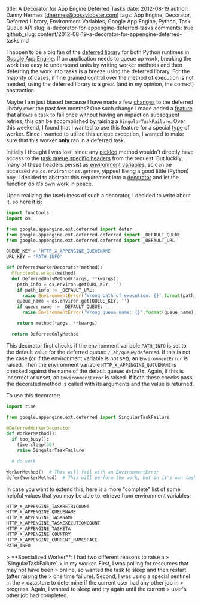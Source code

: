 title: A Decorator for App Engine Deferred Tasks
date: 2012-08-19
author: Danny Hermes (dhermes@bossylobster.com)
tags: App Engine, Decorator, Deferred Library, Environment Variables, Google App Engine, Python, Task Queue API
slug: a-decorator-for-appengine-deferred-tasks
comments: true
github_slug: content/2012-08-19-a-decorator-for-appengine-deferred-tasks.md

I happen to be a big fan of the
[deferred library](https://developers.google.com/appengine/articles/deferred)
for both Python runtimes in
[Google App Engine](https://developers.google.com/appengine/).
If an application needs to queue up work, breaking the work into easy to
understand units by writing worker methods and then deferring the work into
tasks is a breeze using the deferred library. For the majority of cases, if fine
grained control over the method of execution is not needed, using the
deferred library is a great (and in my opinion, the correct) abstraction.

Maybe I am just biased because I have made a few
[changes](/2012/03/where-have-i-been.html)
to the deferred library over the past few months? One such change I made added a
[feature](http://code.google.com/p/googleappengine/issues/detail?id=6412)
that allows a task to fail once without having an impact on subsequent
retries; this can be accomplished by raising a `SingularTaskFailure`.
Over this weekend, I found that I wanted to use this feature for a
special [type](#special) of worker. Since I wanted to utilize this unique
exception, I wanted to make sure that this worker **only** ran in a
deferred task.

Initially I thought I was lost, since any
[pickled](http://docs.python.org/library/pickle.html) method wouldn't
directly have access to the
[task queue specific headers](https://developers.google.com/appengine/docs/python/taskqueue/overview-push#Task_Request_Headers)
from the request. But luckily, many of these headers persist as
[environment variables](http://en.wikipedia.org/wiki/Environment_variable),
so can be accessed via `os.environ` or `os.getenv`, yippee! Being a good little
(Python) boy, I decided to abstract this requirement into a
[decorator](http://stackoverflow.com/questions/739654/understanding-python-decorators#1594484)
and let the function do it's own work in peace.

Upon realizing the usefulness of such a decorator, I decided to write
about it, so here it is:

```python
import functools
import os

from google.appengine.ext.deferred import defer
from google.appengine.ext.deferred.deferred import _DEFAULT_QUEUE
from google.appengine.ext.deferred.deferred import _DEFAULT_URL

QUEUE_KEY = 'HTTP_X_APPENGINE_QUEUENAME'
URL_KEY = 'PATH_INFO'

def DeferredWorkerDecorator(method):
  @functools.wraps(method)
  def DeferredOnlyMethod(*args, **kwargs):
    path_info = os.environ.get(URL_KEY, '')
    if path_info != _DEFAULT_URL:
      raise EnvironmentError('Wrong path of execution: {}'.format(path_info))
    queue_name = os.environ.get(QUEUE_KEY, '')
    if queue_name != _DEFAULT_QUEUE:
      raise EnvironmentError('Wrong queue name: {}'.format(queue_name))

    return method(*args, **kwargs)

  return DeferredOnlyMethod
```

This decorator first checks if the environment variable `PATH_INFO`
is set to the default value for the deferred queue: `/_ah/queue/deferred`.
If this is not the case (or if the environment variable is not set), an
`EnvironmentError` is raised. Then the environment variable
`HTTP_X_APPENGINE_QUEUENAME` is checked against the name of the default
queue: `default`. Again, if this is incorrect or unset, an `EnvironmentError`
is raised. If both these checks pass, the decorated method is called with
its arguments and the value is returned.

To use this decorator:

```python
import time

from google.appengine.ext.deferred import SingularTaskFailure

@DeferredWorkerDecorator
def WorkerMethod():
  if too_busy():
    time.sleep(30)
    raise SingularTaskFailure

  # do work

WorkerMethod()  # This will fail with an EnvironmentError
defer(WorkerMethod)  # This will perform the work, but in it's own task
```

In case you want to extend this, here is a more "complete" list of some
helpful values that you may be able to retrieve from environment
variables:

```python
HTTP_X_APPENGINE_TASKRETRYCOUNT
HTTP_X_APPENGINE_QUEUENAME
HTTP_X_APPENGINE_TASKNAME
HTTP_X_APPENGINE_TASKEXECUTIONCOUNT
HTTP_X_APPENGINE_TASKETA
HTTP_X_APPENGINE_COUNTRY
HTTP_X_APPENGINE_CURRENT_NAMESPACE
PATH_INFO
```

<div markdown="1" id="special">
> **Specialized Worker**: I had two different reasons to raise a
> `SingularTaskFailure`
> in my worker. First, I was polling for resources that may not have been
> online, so wanted the task to sleep and then restart (after raising the
> one time failure). Second, I was using a special sentinel in the
> datastore to determine if the current user had any other job in
> progress. Again, I wanted to sleep and try again until the current
> user's other job had completed.
</div>
